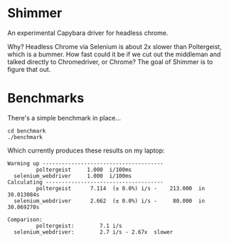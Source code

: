 # Shimmer

An experimental Capybara driver for headless chrome.

Why? Headless Chrome via Selenium is about 2x slower than Poltergeist, which is a bummer. How fast could it be if we cut out the middleman and talked directly to Chromedriver, or Chrome? The goal of Shimmer is to figure that out.

# Benchmarks

There's a simple benchmark in place...

    cd benchmark
    ./benchmark

Which currently produces these results on my laptop:

```
Warming up --------------------------------------
         poltergeist     1.000  i/100ms
  selenium_webdriver     1.000  i/100ms
Calculating -------------------------------------
         poltergeist      7.114  (± 0.0%) i/s -    213.000  in  30.013084s
  selenium_webdriver      2.662  (± 0.0%) i/s -     80.000  in  30.069270s

Comparison:
         poltergeist:        7.1 i/s
  selenium_webdriver:        2.7 i/s - 2.67x  slower
``` 
